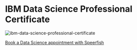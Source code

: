 # IBM Data Science Professional Certificate

![ibm-data-science-professional-certificate](https://github.com/user-attachments/assets/c6ced33a-f3b6-4d48-8794-d54a4b86b984)

[Book a Data Science appointment with Speerfish](https://speerfish-denver.square.site/s/appointments)
